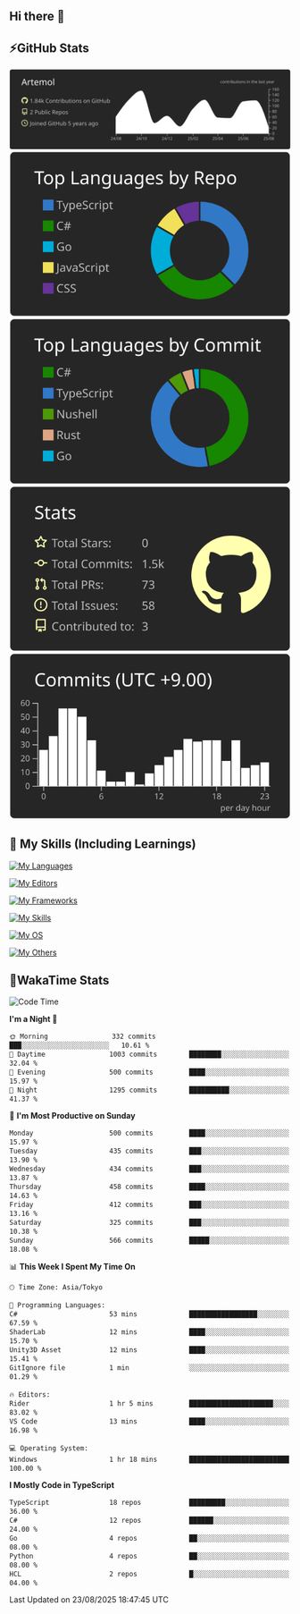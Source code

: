 ## Hi there 👋
<!--
**Artemol/Artemol** is a ✨ _special_ ✨ repository because its `README.md` (this file) appears on your GitHub profile.

Here are some ideas to get you started:

- 🔭 I’m currently working on ...
- 🌱 I’m currently learning ...
- 👯 I’m looking to collaborate on ...
- 🤔 I’m looking for help with ...
- 💬 Ask me about ...
- 📫 How to reach me: ...
- 😄 Pronouns: ...
- ⚡ Fun fact: ...
-->

## ⚡GitHub Stats
[![](https://raw.githubusercontent.com/Artemol/Artemol/main/profile-summary-card-output/apprentice/0-profile-details.svg)](https://github.com/vn7n24fzkq/github-profile-summary-cards)
[![](https://raw.githubusercontent.com/Artemol/Artemol/main/profile-summary-card-output/apprentice/1-repos-per-language.svg)](https://github.com/vn7n24fzkq/github-profile-summary-cards) [![](https://raw.githubusercontent.com/Artemol/Artemol/main/profile-summary-card-output/apprentice/2-most-commit-language.svg)](https://github.com/vn7n24fzkq/github-profile-summary-cards)
[![](https://raw.githubusercontent.com/Artemol/Artemol/main/profile-summary-card-output/apprentice/3-stats.svg)](https://github.com/vn7n24fzkq/github-profile-summary-cards) [![](https://raw.githubusercontent.com/Artemol/Artemol/main/profile-summary-card-output/apprentice/4-productive-time.svg)](https://github.com/vn7n24fzkq/github-profile-summary-cards)

## 🌱 My Skills (Including Learnings)

<!--
### Languages
-->
[![My Languages](https://skillicons.dev/icons?i=ts,py,cs,dotnet,rust,go,c,matlab,css)](https://skillicons.dev)

<!--
### Editors
-->
[![My Editors](https://skillicons.dev/icons?i=vscode,neovim,vim,visualstudio,idea)](https://skillicons.dev)

<!--
### Frameworks
-->
[![My Frameworks](https://skillicons.dev/icons?i=react,nestjs,vite,tailwind,tauri,electron,remix,nextjs,fastapi)](https://skillicons.dev)

<!--
### Tools
-->
[![My Skills](https://skillicons.dev/icons?i=git,nodejs,docker,unity,postman,bun,discord,cloudflare,bash,prometheus,grafana,obsidian)](https://skillicons.dev)

<!--
### OS
-->
[![My OS](https://skillicons.dev/icons?i=windows,ubuntu)](https://skillicons.dev)

<!--
### Others
-->
[![My Others](https://skillicons.dev/icons?i=github,raspberrypi,gcp)](https://skillicons.dev)

## 💬WakaTime Stats
<!--START_SECTION:waka-->
![Code Time](http://img.shields.io/badge/Code%20Time-617%20hrs%2049%20mins-blue)

**I'm a Night 🦉** 

```text
🌞 Morning                332 commits         ███░░░░░░░░░░░░░░░░░░░░░░   10.61 % 
🌆 Daytime                1003 commits        ████████░░░░░░░░░░░░░░░░░   32.04 % 
🌃 Evening                500 commits         ████░░░░░░░░░░░░░░░░░░░░░   15.97 % 
🌙 Night                  1295 commits        ██████████░░░░░░░░░░░░░░░   41.37 % 
```
📅 **I'm Most Productive on Sunday** 

```text
Monday                   500 commits         ████░░░░░░░░░░░░░░░░░░░░░   15.97 % 
Tuesday                  435 commits         ███░░░░░░░░░░░░░░░░░░░░░░   13.90 % 
Wednesday                434 commits         ███░░░░░░░░░░░░░░░░░░░░░░   13.87 % 
Thursday                 458 commits         ████░░░░░░░░░░░░░░░░░░░░░   14.63 % 
Friday                   412 commits         ███░░░░░░░░░░░░░░░░░░░░░░   13.16 % 
Saturday                 325 commits         ███░░░░░░░░░░░░░░░░░░░░░░   10.38 % 
Sunday                   566 commits         █████░░░░░░░░░░░░░░░░░░░░   18.08 % 
```


📊 **This Week I Spent My Time On** 

```text
🕑︎ Time Zone: Asia/Tokyo

💬 Programming Languages: 
C#                       53 mins             █████████████████░░░░░░░░   67.59 % 
ShaderLab                12 mins             ████░░░░░░░░░░░░░░░░░░░░░   15.70 % 
Unity3D Asset            12 mins             ████░░░░░░░░░░░░░░░░░░░░░   15.41 % 
GitIgnore file           1 min               ░░░░░░░░░░░░░░░░░░░░░░░░░   01.29 % 

🔥 Editors: 
Rider                    1 hr 5 mins         █████████████████████░░░░   83.02 % 
VS Code                  13 mins             ████░░░░░░░░░░░░░░░░░░░░░   16.98 % 

💻 Operating System: 
Windows                  1 hr 18 mins        █████████████████████████   100.00 % 
```

**I Mostly Code in TypeScript** 

```text
TypeScript               18 repos            █████████░░░░░░░░░░░░░░░░   36.00 % 
C#                       12 repos            ██████░░░░░░░░░░░░░░░░░░░   24.00 % 
Go                       4 repos             ██░░░░░░░░░░░░░░░░░░░░░░░   08.00 % 
Python                   4 repos             ██░░░░░░░░░░░░░░░░░░░░░░░   08.00 % 
HCL                      2 repos             █░░░░░░░░░░░░░░░░░░░░░░░░   04.00 % 
```




 Last Updated on 23/08/2025 18:47:45 UTC
<!--END_SECTION:waka-->
